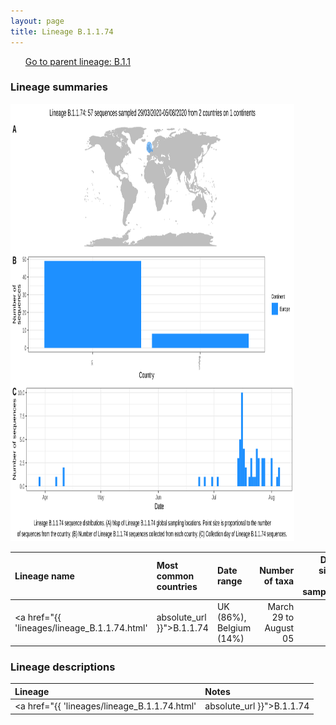 ```yaml
---
layout: page
title: Lineage B.1.1.74
---
```




<p>
<ul class="actions small">
	 <a href="{{ 'lineages/lineage_B.1.1.html' | absolute_url }}" class="button special fit">Go to parent lineage: B.1.1</a>
</ul>
</p>
<h3> Lineage summaries</h3>

<img src="../assets/images/B.1.1.74.svg" alt="B.1.1.74 lineage summary figure" width="90%" height="700px" />


| Lineage name | Most common countries | Date range | Number of taxa |  Days since last sampling | Known Travel | Recall value |
|:-----|:-----|:-------|-------:|-------:|:---------|--------:|
| <a href="{{ 'lineages/lineage_B.1.1.74.html' | absolute_url }}">B.1.1.74</a> | UK (86%), Belgium (14%) | March 29 to August 05 | 57 |  | 0.87 |

<h3>Lineage descriptions</h3>

| Lineage | Notes |
|:-----|:-----|
| <a href="{{ 'lineages/lineage_B.1.1.74.html' | absolute_url }}">B.1.1.74</a> | Northern Ireland/ Belgium lineage |

